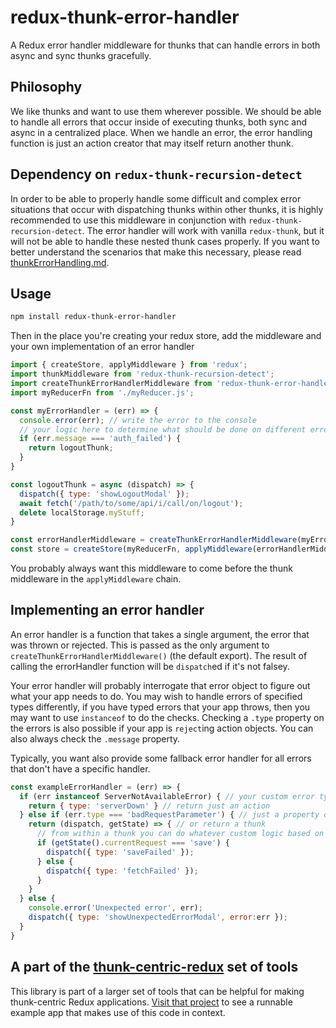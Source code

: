 # redux-thunk-error-handler
A Redux error handler middleware for thunks that can handle errors in both async and sync thunks gracefully.

## Philosophy
We like thunks and want to use them wherever possible.  We should be able to handle all errors that occur inside of executing thunks, both sync and async in a centralized place.  When we handle an error, the error handling function is just an action creator that may itself return another thunk.

## Dependency on `redux-thunk-recursion-detect`
In order to be able to properly handle some difficult and complex error situations that occur with dispatching thunks within other thunks, it is highly recommended to use this middleware in conjunction with `redux-thunk-recursion-detect`.  The error handler will work with vanilla `redux-thunk`, but it will not be able to handle these nested thunk cases properly.  If you want to better understand the scenarios that make this necessary, please read [thunkErrorHandling.md](./thunkErrorHandling.md).

## Usage

```bash
npm install redux-thunk-error-handler
```

Then in the place you're creating your redux store, add the middleware and your own implementation of an error handler

```js
import { createStore, applyMiddleware } from 'redux';
import thunkMiddleware from 'redux-thunk-recursion-detect';
import createThunkErrorHandlerMiddleware from 'redux-thunk-error-handler';
import myReducerFn from './myReducer.js';

const myErrorHandler = (err) => {
  console.error(err); // write the error to the console
  // your logic here to determine what should be done on different error types
  if (err.message === 'auth_failed') {
    return logoutThunk;
  }
}

const logoutThunk = async (dispatch) => {
  dispatch({ type: 'showLogoutModal' });
  await fetch('/path/to/some/api/i/call/on/logout');
  delete localStorage.myStuff;
}

const errorHandlerMiddleware = createThunkErrorHandlerMiddleware(myErrorHandler);
const store = createStore(myReducerFn, applyMiddleware(errorHandlerMiddleware, thunkMiddleware));
```
You probably always want this middleware to come before the thunk middleware in the `applyMiddleware` chain.

## Implementing an error handler
An error handler is a function that takes a single argument, the error that was thrown or rejected.  This is passed as the only argument to `createThunkErrorHandlerMiddleware()` (the default export).  The result of calling the errorHandler function will be `dispatch`ed if it's not falsey.

Your error handler will probably interrogate that error object to figure out what your app needs to do.  You may wish to handle errors of specified types differently, if you have typed errors that your app throws, then you may want to use `instanceof` to do the checks.  Checking a `.type` property on the errors is also possible if your app is `reject`ing action objects.  You can also always check the `.message` property.

Typically, you want also provide some fallback error handler for all errors that don't have a specific handler.


```js
const exampleErrorHandler = (err) => {
  if (err instanceof ServerNotAvailableError) { // your custom error type (hint: use https://www.npmjs.com/package/es6-error)
    return { type: 'serverDown' } // return just an action
  } else if (err.type === 'badRequestParameter') { // just a property on the error object
    return (dispatch, getState) => { // or return a thunk
      // from within a thunk you can do whatever custom logic based on the app state...
      if (getState().currentRequest === 'save') {
        dispatch({ type: 'saveFailed' });
      } else {
        dispatch({ type: 'fetchFailed' });
      }
    }
  } else {
    console.error('Unexpected error', err);
    dispatch({ type: 'showUnexpectedErrorModal', error:err });
  }
}
```

## A part of the [thunk-centric-redux](//github.com/itaylor/thunk-centric-redux) set of tools
This library is part of a larger set of tools that can be helpful for making thunk-centric Redux applications.  [Visit that project](//github.com/itaylor/thunk-centric-redux) to see a runnable example app that makes use of this code in context.
